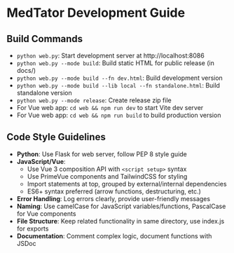 # MedTator Development Guide

## Build Commands
- `python web.py`: Start development server at http://localhost:8086
- `python web.py --mode build`: Build static HTML for public release (in docs/)
- `python web.py --mode build --fn dev.html`: Build development version
- `python web.py --mode build --lib local --fn standalone.html`: Build standalone version
- `python web.py --mode release`: Create release zip file
- For Vue web app: `cd web && npm run dev` to start Vite dev server
- For Vue web app: `cd web && npm run build` to build production version

## Code Style Guidelines
- **Python**: Use Flask for web server, follow PEP 8 style guide
- **JavaScript/Vue**: 
  - Use Vue 3 composition API with `<script setup>` syntax
  - Use PrimeVue components and TailwindCSS for styling
  - Import statements at top, grouped by external/internal dependencies
  - ES6+ syntax preferred (arrow functions, destructuring, etc.)
- **Error Handling**: Log errors clearly, provide user-friendly messages
- **Naming**: Use camelCase for JavaScript variables/functions, PascalCase for Vue components
- **File Structure**: Keep related functionality in same directory, use index.js for exports
- **Documentation**: Comment complex logic, document functions with JSDoc